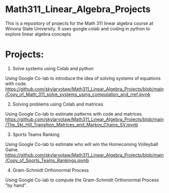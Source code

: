 # Math311_Linear_Algebra_Projects

This is a repository of projects for the Math 311 linear algebra course at Winona State University. It uses google colab and coding in python to explore linear algebra concepts 

# Projects:

1. Solve systems using Colab and python

Using Google Co-lab to introduce the idea of solving systems of equations with code.
https://github.com/skylarvotaw/Math311_Linear_Algebra_Projects/blob/main/Copy_of_Math_311_solve_systems_using_computation_and_rref.ipynb

2. Solving problems using Colab and matrices
   
Using Google Co-lab to estimate patterns with code and matrices.
https://github.com/skylarvotaw/Math311_Linear_Algebra_Projects/blob/main/The_Ski_Hill_Transition_Matrices_and_Markov_Chains_SV.ipynb

3. Sports Teams Ranking

Using Google Co-lab to estimate who will win the Homecoming Volleyball Game.
https://github.com/skylarvotaw/Math311_Linear_Algebra_Projects/blob/main/Copy_of_Sports_Teams_Rankings.ipynb

4. Gram-Schmidt Orthonormal Process

Using Google Co-lab to compute the Gram-Schmidt Orthonormal Process "by hand".
